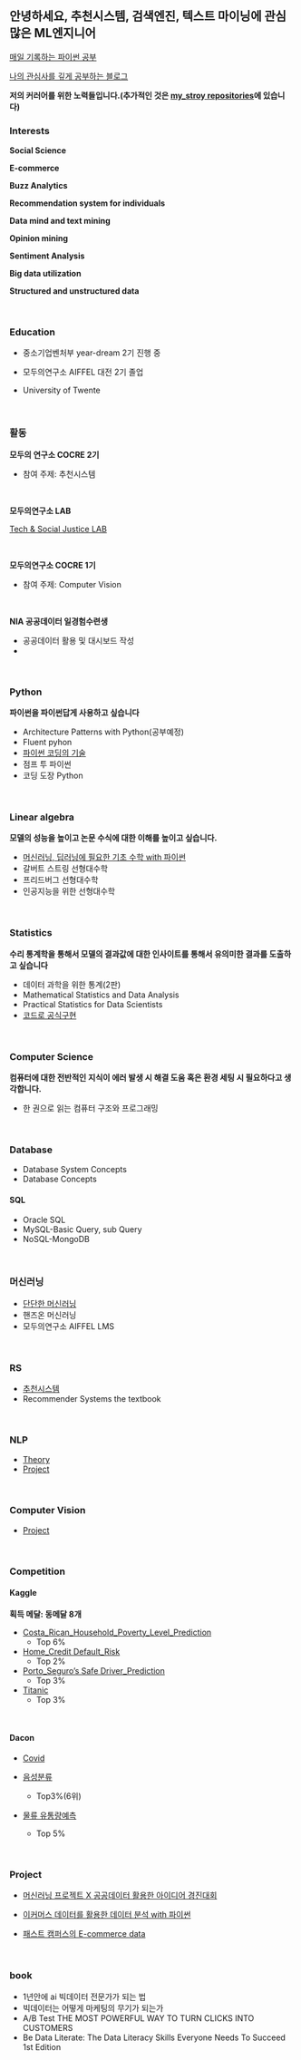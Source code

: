 ## 안녕하세요, 추천시스템, 검색엔진, 텍스트 마이닝에 관심 많은 ML엔지니어 

[매일 기록하는 파이썬 공부](https://velog.io/@qsdcfd)

[나의 관심사를 깊게 공부하는 블로그](https://tpgus343.tistory.com/)

**저의 커러어를 위한 노력들입니다.(추가적인 것은 [my_stroy repositories](https://github.com/qsdcfd/my_story)에 있습니다)**


### Interests

**Social Science**

**E-commerce**

**Buzz Analytics**

**Recommendation system for individuals**

**Data mind and text mining**

**Opinion mining**

**Sentiment Analysis**

**Big data utilization**

**Structured and unstructured data**

<br>

### Education

- 중소기업벤처부 year-dream 2기 진행 중

- 모두의연구소 AIFFEL 대전 2기 졸업

- University of Twente

<br>

### 활동

**모두의 연구소 COCRE 2기**

- 참여 주제: 추천시스템


<br>

**모두의연구소 LAB**

[Tech & Social Justice LAB](https://modulabs-hub.oopy.io/c874757d-4a5b-431e-808b-324d2e0e786a)

<br>

**모두의연구소 COCRE 1기**

- 참여 주제: Computer Vision
<br>

**NIA 공공데이터 일경험수련생**

- 공공데이터 활용 및 대시보드 작성
- 
<br>



### Python

**파이썬을 파이썬답게 사용하고 싶습니다**

- Architecture Patterns with Python(공부예정)
- Fluent pyhon
- [파이썬 코딩의 기술](https://github.com/qsdcfd/Year-dream/tree/TIL/Theory/Python/PCT)
- 점프 투 파이썬 
- 코딩 도장 Python


<br>

### Linear algebra

**모델의 성능을 높이고 논문 수식에 대한 이해를 높이고 싶습니다.**

- [머신러닝, 딥러닝에 필요한 기초 수학 with 파이썬](https://github.com/qsdcfd/Year-dream/tree/TIL/Foundation_math%20for%20ML%2CDL)
- 갈버트 스트링 선형대수학
- 프리드버그 선형대수학
- 인공지능을 위한 선형대수학

<br>

### Statistics

**수리 통계학을 통해서 모델의 결과값에 대한 인사이트를 통해서 유의미한 결과를 도출하고 싶습니다**

- 데이터 과학을 위한 통계(2판)
- Mathematical Statistics and Data Analysis
- Practical Statistics for Data Scientists
- [코드로 공식구현](https://github.com/qsdcfd/Year-dream/tree/TIL/Theory/Math)
 
<br>

### Computer Science

**컴퓨터에 대한 전반적인 지식이 에러 발생 시 해결 도움 혹은 환경 세팅 시 필요하다고 생각합니다.**

- 한 권으로 읽는 컴퓨터 구조와 프로그래밍

<br>

### Database

- Database System Concepts
- Database Concepts

#### SQL

- Oracle SQL
- MySQL-Basic Query, sub Query
- NoSQL-MongoDB


<br>

### 머신러닝

- [단단한 머신러닝](https://github.com/qsdcfd/Year-dream/tree/TIL/Machine_Learning)
- 핸즈온 머신러닝                           
- 모두의연구소 AIFFEL LMS

<br>

### RS

- [추천시스템](https://github.com/qsdcfd/RS)
- Recommender Systems the textbook

<br>

### NLP

- [Theory](https://github.com/qsdcfd/NLP)
- [Project](https://github.com/qsdcfd/AIFFEL/tree/TIL)

<br>

### Computer Vision

- [Project](https://github.com/qsdcfd/AIFFEL/tree/TIL)

<br>

### Competition

#### Kaggle

**획득 메달: 동메달 8개**

- [Costa_Rican_Household_Poverty_Level_Prediction](https://github.com/qsdcfd/kaggle/blob/TIL/Multi-class%20classification%20:%20Tabular%20data/Submission.ipynb)
   - Top 6%
- [Home_Credit Default_Risk](https://github.com/qsdcfd/kaggle/blob/TIL/Home_Credit%20Default_Risk/Intro/Home_Credit_Default_Risk_final.ipynb)
   - Top 2%
- [Porto_Seguro’s Safe Driver_Prediction](https://github.com/qsdcfd/kaggle/blob/TIL/Porto_Seguro%E2%80%99s%20Safe%20Driver_Prediction/Porto_Seguro_Exploratory_Analysis_and_Prediction.ipynb)
   - Top 3%
- [Titanic](https://github.com/qsdcfd/kaggle/blob/TIL/Titanic/EDA_TO_prediction_part_1_%EB%A7%88%EB%AC%B4%EB%A6%AC.ipynb)
   - Top 3%
<br>

#### Dacon

- [Covid](https://github.com/qsdcfd/Covid_Dacon)

- [음성분류](https://github.com/qsdcfd/Voice_Classification)
   - Top3%(6위)
- [물류 유통량예측](https://github.com/qsdcfd/ML_Project)
   - Top 5%

<br>

### Project

- [머신러닝 프로젝트 X 공공데이터 활용한 아이디어 경진대회](https://github.com/qsdcfd/ML_Project)

- [이커머스 데이터를 활용한 데이터 분석 with 파이썬](https://github.com/qsdcfd/Year-dream/tree/TIL/Data_Analyst)

- [패스트 캠퍼스의 E-commerce data](https://github.com/qsdcfd/Data_Hackthon)

<br>



### book

- 1년안에 ai 빅데이터 전문가가 되는 법
- 빅데이터는 어떻게 마케팅의 무기가 되는가
- A/B Test THE MOST POWERFUL WAY TO TURN CLICKS INTO CUSTOMERS
- Be Data Literate: The Data Literacy Skills Everyone Needs To Succeed 1st Edition
